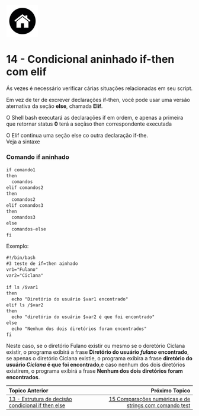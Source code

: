 [![N|Solid](Imagens/Home.jpeg "Ir para Home")](/README.md/)

# 14 - Condicional aninhado if-then com elif

Ás vezes é necessário verificar cárias situações relacionadas em seu script.  

Em vez de ter de excrever declarações if-then, você pode usar uma versão aternativa da seção **else**, chamada **Elif**.  

O Shell bash executará as declarações if em ordem, e apenas a primeira que retornar status **0** terá a seçãso then correspondente executada

O Elif continua uma seção else co outra declaração if-the.  
Veja a sintaxe

### Comando **if** aninhado

```
if comando1
then
  comandos
elif comandos2
then
  comandos2
elif comandos3
then
  comandos3
else
  comandos-else
fi
```
Exemplo:
```
#!/bin/bash
#3 teste de if=then ainhado
vr1="Fulano"
var2="Ciclana"

if ls /$var1
then
  echo "Diretório do usuário $var1 encontrado"
elif ls /$var2
then
  echo "diretório do usuário $var2 é que foi encontrado"
else
  echo "Nenhum dos dois diretórios foram encontrados"
fi
```

Neste caso, se o diretório Fulano existir ou mesmo se o doretório Ciclana existir, o programa exibirá a frase **Diretório do usuário *fulano* encontrado**, se apenas o diretório Ciclana existie, o programa exibira a frase **diretório do usuário *Ciclana* é que foi encontrado**,e caso nenhum dos dois diretórios existirem, o programa exibirá a frase **Nenhum dos dois diretórios foram encontrados**.

|Topico Anterior|Próximo Topico|
|:---|---:|
|[13 - Estrutura de decisão condicional if then else](EstrutDecisCondicIfThenElse.md)|[15 Comparações numéricas e de strings com comando test](CompNumStrTest.md)|

